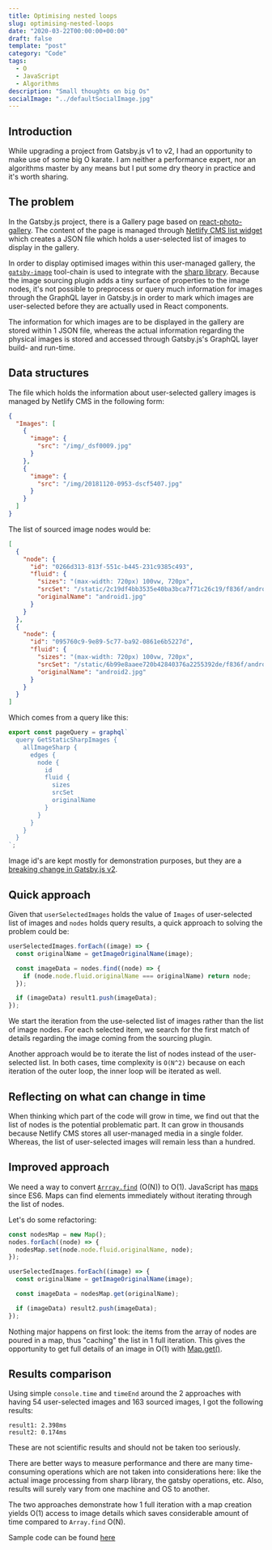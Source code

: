 ```yaml
---
title: Optimising nested loops
slug: optimising-nested-loops
date: "2020-03-22T00:00:00+00:00"
draft: false
template: "post"
category: "Code"
tags:
  - O
  - JavaScript
  - Algorithms
description: "Small thoughts on big Os"
socialImage: "../defaultSocialImage.jpg"
---
```


## Introduction

While upgrading a project from Gatsby.js v1 to v2, I had an opportunity to make use of some big O karate. I am neither a performance expert, nor an algorithms master by any means but I put some dry theory in practice and it's worth sharing.

## The problem

In the Gatsby.js project, there is a Gallery page based on [react-photo-gallery](https://github.com/neptunian/react-photo-gallery). The content of the page is managed through [Netlify CMS list widget](https://www.netlifycms.org/docs/widgets/#list) which creates a JSON file which holds a user-selected list of images to display in the gallery.

In order to display optimised images within this user-managed gallery, the [`gatsby-image`](https://www.gatsbyjs.org/docs/gatsby-image/) tool-chain is used to integrate with the [sharp library](https://github.com/lovell/sharp). Because the image sourcing plugin adds a tiny surface of properties to the image nodes, it's not possible to preprocess or query much information for images through the GraphQL layer in Gatsby.js in order to mark which images are user-selected before they are actually used in React components.

The information for which images are to be displayed in the gallery are stored within 1 JSON file, whereas the actual information regarding the physical images is stored and accessed through Gatsby.js's GraphQL layer build- and run-time.

## Data structures

The file which holds the information about user-selected gallery images is managed by Netlify CMS in the following form:

```json
{
  "Images": [
    {
      "image": {
        "src": "/img/_dsf0009.jpg"
      }
    },
    {
      "image": {
        "src": "/img/20181120-0953-dscf5407.jpg"
      }
    }
  ]
}
```

The list of sourced image nodes would be:

```json
[
  {
    "node": {
      "id": "0266d313-813f-551c-b445-231c9385c493",
      "fluid": {
        "sizes": "(max-width: 720px) 100vw, 720px",
        "srcSet": "/static/2c19df4bb3535e40ba3bca7f71c26c19/f836f/android1.jpg 200w,\n/static/2c19df4bb3535e40ba3bca7f71c26c19/2244e/android1.jpg 400w,\n/static/2c19df4bb3535e40ba3bca7f71c26c19/7d509/android1.jpg 720w",
        "originalName": "android1.jpg"
      }
    }
  },
  {
    "node": {
      "id": "095760c9-9e89-5c77-ba92-0861e6b5227d",
      "fluid": {
        "sizes": "(max-width: 720px) 100vw, 720px",
        "srcSet": "/static/6b99e8aaee720b42840376a2255392de/f836f/android2.jpg 200w,\n/static/6b99e8aaee720b42840376a2255392de/2244e/android2.jpg 400w,\n/static/6b99e8aaee720b42840376a2255392de/7d509/android2.jpg 720w",
        "originalName": "android2.jpg"
      }
    }
  }
]
```

Which comes from a query like this:

```javascript
export const pageQuery = graphql`
  query GetStaticSharpImages {
    allImageSharp {
      edges {
        node {
          id
          fluid {
            sizes
            srcSet
            originalName
          }
        }
      }
    }
  }
`;
```

Image id's are kept mostly for demonstration purposes, but they are a [breaking change in Gatsby.js v2](https://www.gatsbyjs.org/docs/migrating-from-v1-to-v2/#dont-query-nodes-by-id).

## Quick approach

Given that `userSelectedImages` holds the value of `Images` of user-selected list of images and `nodes` holds query results, a quick approach to solving the problem could be:

```javascript
userSelectedImages.forEach((image) => {
  const originalName = getImageOriginalName(image);

  const imageData = nodes.find((node) => {
    if (node.node.fluid.originalName === originalName) return node;
  });

  if (imageData) result1.push(imageData);
});
```

We start the iteration from the use-selected list of images rather than the list of image nodes. For each selected item, we search for the first match of details regarding the image coming from the sourcing plugin.

Another approach would be to iterate the list of nodes instead of the user-selected list. In both cases, time complexity is `O(N^2)` because on each iteration of the outer loop, the inner loop will be iterated as well.

## Reflecting on what can change in time

When thinking which part of the code will grow in time, we find out that the list of nodes is the potential problematic part. It can grow in thousands because Netlify CMS stores all user-managed media in a single folder. Whereas, the list of user-selected images will remain less than a hundred.

## Improved approach

We need a way to convert [`Arrray.find`](https://developer.mozilla.org/en-US/docs/Web/JavaScript/Reference/Global_Objects/Array/find) (O(N)) to O(1). JavaScript has [maps](https://developer.mozilla.org/en-US/docs/Web/JavaScript/Reference/Global_Objects/Map) since ES6. Maps can find elements immediately without iterating through the list of nodes.

Let's do some refactoring:

```javascript
const nodesMap = new Map();
nodes.forEach((node) => {
  nodesMap.set(node.node.fluid.originalName, node);
});

userSelectedImages.forEach((image) => {
  const originalName = getImageOriginalName(image);

  const imageData = nodesMap.get(originalName);

  if (imageData) result2.push(imageData);
});
```

Nothing major happens on first look: the items from the array of nodes are poured in a map, thus "caching" the list in 1 full iteration. This gives the opportunity to get full details of an image in O(1) with [Map.get()](https://developer.mozilla.org/en-US/docs/Web/JavaScript/Reference/Global_Objects/Map/get).

## Results comparison

Using simple `console.time` and `timeEnd` around the 2 approaches with having 54 user-selected images and 163 sourced images, I got the following results:

```
result1: 2.398ms
result2: 0.174ms
```

These are not scientific results and should not be taken too seriously.

There are better ways to measure performance and there are many time-consuming operations which are not taken into considerations here: like the actual image processing from sharp library, the gatsby operations, etc. Also, results will surely vary from one machine and OS to another.

The two approaches demonstrate how 1 full iteration with a map creation yields O(1) access to image details which saves considerable amount of time compared to `Array.find` O(N).

Sample code can be found [here](https://github.com/kalinchernev/kalinchernev.github.io/tree/blog/samples/optimise-iterations)
